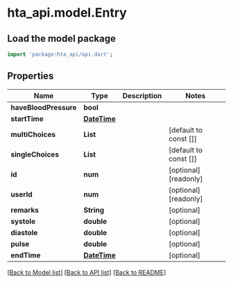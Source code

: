 # hta_api.model.Entry

## Load the model package
```dart
import 'package:hta_api/api.dart';
```

## Properties
Name | Type | Description | Notes
------------ | ------------- | ------------- | -------------
**haveBloodPressure** | **bool** |  | 
**startTime** | [**DateTime**](DateTime.md) |  | 
**multiChoices** | **List<num>** |  | [default to const []]
**singleChoices** | **List<num>** |  | [default to const []]
**id** | **num** |  | [optional] [readonly] 
**userId** | **num** |  | [optional] [readonly] 
**remarks** | **String** |  | [optional] 
**systole** | **double** |  | [optional] 
**diastole** | **double** |  | [optional] 
**pulse** | **double** |  | [optional] 
**endTime** | [**DateTime**](DateTime.md) |  | [optional] 

[[Back to Model list]](../README.md#documentation-for-models) [[Back to API list]](../README.md#documentation-for-api-endpoints) [[Back to README]](../README.md)


